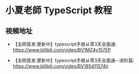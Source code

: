 # 小夏老師 TypeScript 教程

## 視頻地址

- 【全网首发:更新中】typescript手册从零3天全面通:  
  <https://www.bilibili.com/video/BV1MZ4y157EP>

- 【全网首发:更新中】typescript手册从零3天全面通--进阶篇:  
  <https://www.bilibili.com/video/BV185411574h>
